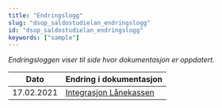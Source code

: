 ```yaml
---
title: "Endringslogg"
slug: "dsop_saldostudielan_endringslogg"
id: "dsop_saldostudielan_endringslogg"
keywords: ["sample"]
---
```


*Endringsloggen viser til side hvor dokumentasjon er oppdatert.*

| Dato        | Endring i dokumentasjon |
|-------------| ------------------------|
|17.02.2021  |[Integrasjon Lånekassen](https:/dokumentasjon.dsop.no/saldo-studielan/dsop_saldostudielan_integrasjonLanekassen#endringslogg)

